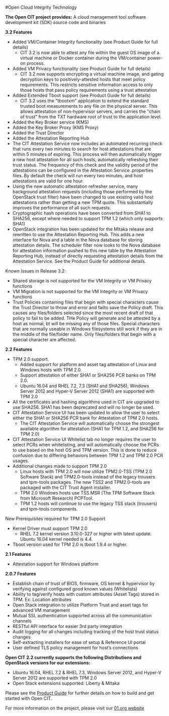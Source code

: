 #Open Cloud Integrity Technology


**The Open CIT project provides:** A cloud management tool software development kit (SDK) source code and binaries

**3.2 Features**

* Added VM/Container Integrity functionality (see Product Guide for full details)
	* CIT 3.2 is now able to attest any file within the guest OS image of a virtual machine or Docker container during the VM/container power-on process.
* Added VM Privacy functionality (see Product Guide for full details)
	* CIT 3.2 now supports encrypting a virtual machine image, and gating decryption keys to positively-attested hosts that meet policy requirements.  This restricts sensitive information access to only those hosts that pass policy requirements using a trust attestation
* Added Extended Tboot support (see Product Guide for full details)
	* CIT 3.2 uses the "tbootxm" application to extend the standard trusted boot measurements to any file on the physical server.  This allows attestation of non-hypervisor servers, and carries the "chain of trust" from the TXT hardware root of trust to the application level.  
* Added the Key Broker service (KMS)
* Added the Key Broker Proxy (KMS Proxy)
* Added the Trust Director
* Added the Attestation Reporting Hub
* The CIT Attestation Service now includes an automated recurring check that runs every two minutes to search for host attestations that are within 5 minutes of expiring.  This process will then automatically trigger a new host attestation for all such hosts, automatically refreshing their trust status.  The frequency of this check and the validity period of the attestations can be configured in the Attestation Service .properties files.  By default the check will run every two minutes, and host attestations are valid for one hour.
* Using the new automatic attestation refresher service, many background attestation requests (including those performed by the OpenStack trust filter) have been changed to use existing valid host attestations rather than getting a new TPM quote.  This substantially improves the performance of all such requests.
* Cryptographic hash operations have been converted from SHA1 to SHA256, except where needed to support TPM 1.2 (which only supports SHA1)
* OpenStack integration has been updated for the Mitaka release and rewritten to use the Attestation Reporting Hub.  This adds a new interface for Nova and a table in the Nova   database for storing attestation details.  The scheduler filter now looks to the Nova database for attestation information pushed to this new table by the Attestation Reporting Hub, instead of directly requesting attestation details from the Attestation Service. See the Product Guide for additional details.

Known Issues in Release 3.2:

* Shared storage is not supported for the VM Integrity or VM Privacy functions
* VM Migration is not supported for the VM Integrity or VM Privacy functions
* Trust Policies containing files that begin with special characters cause the Trust Director to throw and error and failto save the Policy draft.  This causes any files/folders selected since the most recent draft of that policy to fail to be added.  THe Policy will generate and be attested by a host as normal, bt will be missing any of those files.  Special characters that are normally useable in Windows filesystems still work if they are in the middle of the file/folder name. Only files/folders that begin with a special character are affected.


**2.2 Features**

* TPM 2.0 support. 
    * Added support for platform and asset tag attestation of Linux and Windows hosts with TPM 2.0.
    * Support attestation of either SHA1 or SHA256 PCR banks on TPM 2.0.
    * Ubuntu 16.04 and RHEL 7.2, 7.3 (SHA1 and SHA256), Windows Server 2012 and Hyper-V Server 2012 (SHA1) are supported with TPM 2.0
* All the certificates and hashing algorithms used in CIT are upgraded to use SHA256.  SHA1 has been deprecated and will no longer be used.
* CIT Attestation Service UI has been updated to allow the user to select either the SHA1 or SHA256 PCR bank for Attestation of TPM 2.0 hosts.
    * The CIT  Attestation Service will automatically choose the strongest available algorithm for attestation (SHA1 for TPM 1.2, and SHA256 for TPM 2.0)
* CIT Attestation Service UI Whitelist tab no longer requires the user to select PCRs when whitelisting, and will automatically choose the PCRs to use based on the host OS and TPM version.  This is done to reduce confusion due to differing behaviors between TPM 1.2 and TPM 2.0 PCR usages.
* Additional changes made to support TPM 2.0
    * Linux hosts with TPM 2.0 will now utilize TPM2.0-TSS (TPM 2.0 Software Stack) and TPM2.0-tools instead of the legacy trousers and tpm-tools packages. The new TSS2 and TPM2.0-tools are packaged with the CIT Trust Agent installer.
    * TPM 2.0 Windows hosts use TSS.MSR (The TPM Software Stack from Microsoft Research) PCPTool.
    * TPM 1.2 hosts will continue to use the legacy TSS stack (trousers) and tpm-tools components.


New Prerequisites required for TPM 2.0 Support
              
* Kernel Driver must support TPM 2.0
    * RHEL 7.2 kernel version 3.10.0-327 or higher with latest update. Ubuntu 16.04 kernel needed is 4.4.
* Tboot version used for TPM 2.0 is tboot 1.9.4 or higher.

**2.1 Features**

* Attestation support for Windows platform 

**2.0.7 Features**

* Establish chain of trust of BIOS, firmware, OS kernel & hypervisor by verifying against configured good known values (Whitelists)
* Ability to tag/verify hosts with custom attributes (Asset Tags) stored in TPM. Ex: Location attributes
* Open Stack integration to utilize Platform Trust and asset tags for advanced VM management
* Mutual SSL authentication supported across all the communication channels
* RESTful API interface for easier 3rd party integration
* Audit logging for all changes including tracking of the host trust status changes
* Self-extracting installers for ease of setup & Reference UI portal
* User defined TLS policy management for host’s connections 



**Open CIT 2.2 currently supports the following Distributions and OpenStack versions for our extensions:**

* Ubuntu 16.04, RHEL 7.2 & RHEL 7.3, Windows Server 2012, and Hyper-V Server 2012 are supported with TPM 2.0
* Open Stack extensions supported:  Liberty & Mitaka

Please see the [Product Guide](https://github.com/opencit/opencit/wiki/Open-CIT-3.2-Product-Guide) for further details on how to build and get started with Open CIT.


For more information on the project, please visit our [01.org website](https://01.org/opencit)
